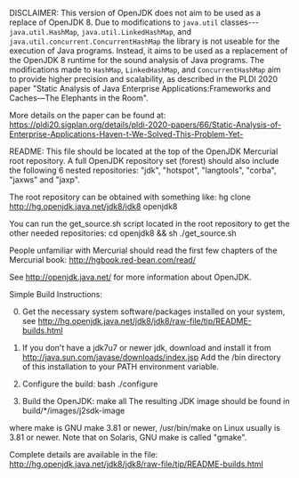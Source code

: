 DISCLAIMER:
  This version of OpenJDK does not aim to be used as a replace of OpenJDK 8. Due to modifications to `java.util` classes---
  `java.util.HashMap`, `java.util.LinkedHashMap`, and `java.util.concurrent.ConcurrentHashMap` the library is not useable for
  the execution of Java programs. Instead, it aims to be used as a replacement of the OpenJDK 8 runtime for the sound analysis
  of Java programs. The modifications made to `HashMap`, `LinkedHashMap`, and `ConcurrentHashMap` aim to provide higher precision
  and scalability, as described in the PLDI 2020 paper "Static Analysis of Java Enterprise Applications:Frameworks and Caches—The Elephants in the Room".
  
  More details on the paper can be found at: https://pldi20.sigplan.org/details/pldi-2020-papers/66/Static-Analysis-of-Enterprise-Applications-Haven-t-We-Solved-This-Problem-Yet-

README:
  This file should be located at the top of the OpenJDK Mercurial root
  repository. A full OpenJDK repository set (forest) should also include
  the following 6 nested repositories:
    "jdk", "hotspot", "langtools", "corba", "jaxws"  and "jaxp".

  The root repository can be obtained with something like:
    hg clone http://hg.openjdk.java.net/jdk8/jdk8 openjdk8
  
  You can run the get_source.sh script located in the root repository to get
  the other needed repositories:
    cd openjdk8 && sh ./get_source.sh

  People unfamiliar with Mercurial should read the first few chapters of
  the Mercurial book: http://hgbook.red-bean.com/read/

  See http://openjdk.java.net/ for more information about OpenJDK.

Simple Build Instructions:
  
  0. Get the necessary system software/packages installed on your system, see
     http://hg.openjdk.java.net/jdk8/jdk8/raw-file/tip/README-builds.html

  1. If you don't have a jdk7u7 or newer jdk, download and install it from
     http://java.sun.com/javase/downloads/index.jsp
     Add the /bin directory of this installation to your PATH environment
     variable.

  2. Configure the build:
       bash ./configure
  
  3. Build the OpenJDK:
       make all
     The resulting JDK image should be found in build/*/images/j2sdk-image

where make is GNU make 3.81 or newer, /usr/bin/make on Linux usually
is 3.81 or newer. Note that on Solaris, GNU make is called "gmake".

Complete details are available in the file:
     http://hg.openjdk.java.net/jdk8/jdk8/raw-file/tip/README-builds.html
